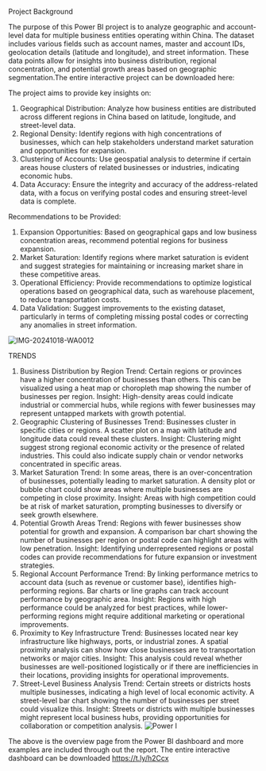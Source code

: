 
Project Background

The purpose of this Power BI project is to analyze geographic and account-level data for multiple business entities operating within China. The dataset includes various fields such as account names, master and account IDs, geolocation details (latitude and longitude), and street information. These data points allow for insights into business distribution, regional concentration, and potential growth areas based on geographic segmentation.The entire interactive project can be downloaded here:

The project aims to provide key insights on:
1. Geographical Distribution: Analyze how business entities are distributed across different regions in China based on latitude, longitude, and street-level data.
2. Regional Density: Identify regions with high concentrations of businesses, which can help stakeholders understand market saturation and opportunities for expansion.
3. Clustering of Accounts: Use geospatial analysis to determine if certain areas house clusters of related businesses or industries, indicating economic hubs.
4. Data Accuracy: Ensure the integrity and accuracy of the address-related data, with a focus on verifying postal codes and ensuring street-level data is complete.

Recommendations to be Provided:
1. Expansion Opportunities: Based on geographical gaps and low business concentration areas, recommend potential regions for business expansion.
2. Market Saturation: Identify regions where market saturation is evident and suggest strategies for maintaining or increasing market share in these competitive areas.
3. Operational Efficiency: Provide recommendations to optimize logistical operations based on geographical data, such as warehouse placement, to reduce transportation costs.
4. Data Validation: Suggest improvements to the existing dataset, particularly in terms of completing missing postal codes or correcting any anomalies in street information.
 
![IMG-20241018-WA0012](https://github.com/user-attachments/assets/031b95de-f30d-42f8-956f-8ecf996b8ccd)


TRENDS
1. Business Distribution by Region
Trend: Certain regions or provinces have a higher concentration of businesses than others. This can be visualized using a heat map or choropleth map showing the number of businesses per region.
Insight: High-density areas could indicate industrial or commercial hubs, while regions with fewer businesses may represent untapped markets with growth potential.
2. Geographic Clustering of Businesses
Trend: Businesses cluster in specific cities or regions. A scatter plot on a map with latitude and longitude data could reveal these clusters.
Insight: Clustering might suggest strong regional economic activity or the presence of related industries. This could also indicate supply chain or vendor networks concentrated in specific areas.
3. Market Saturation
Trend: In some areas, there is an over-concentration of businesses, potentially leading to market saturation. A density plot or bubble chart could show areas where multiple businesses are competing in close proximity.
Insight: Areas with high competition could be at risk of market saturation, prompting businesses to diversify or seek growth elsewhere.
4. Potential Growth Areas
Trend: Regions with fewer businesses  show potential for growth and expansion. A comparison bar chart showing the number of businesses per region or postal code can highlight areas with low penetration.
Insight: Identifying underrepresented regions or postal codes can provide recommendations for future expansion or investment strategies.
5. Regional Account Performance
Trend: By linking performance metrics to account data (such as revenue or customer base), identifies high-performing regions. Bar charts or line graphs can track account performance by geographic area.
Insight: Regions with high performance could be analyzed for best practices, while lower-performing regions might require additional marketing or operational improvements.
6. Proximity to Key Infrastructure
Trend: Businesses  located near key infrastructure like highways, ports, or industrial zones. A spatial proximity analysis can show how close businesses are to transportation networks or major cities.
Insight: This analysis could reveal whether businesses are well-positioned logistically or if there are inefficiencies in their locations, providing insights for operational improvements.
7. Street-Level Business Analysis
Trend: Certain streets or districts hosts multiple businesses, indicating a high level of local economic activity. A street-level bar chart showing the number of businesses per street could visualize this.
Insight: Streets or districts with multiple businesses might represent local business hubs, providing opportunities for collaboration or competition analysis.
![Power I](https://github.com/user-attachments/assets/0349eae8-212d-4d62-8718-d179831ac247)

The above is the overview page from the Power BI dashboard and more examples are included through out the report. The entire interactive dashboard can be downloaded https://t.ly/h2Ccx
